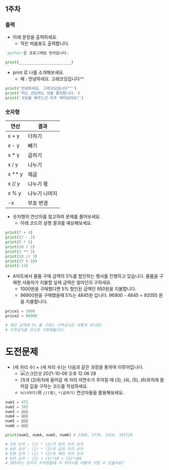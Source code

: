 ## 1주차

### 출력

- 아래 문장을 출력하세요.
  - 작은 따옴표도 출력합니다.

```python
'python'은 프로그래밍 언어입니다.
```
```python
print(_______________________)
```

- print 로 나를 소개해보세요.
  - 예 : 안녕하세요. 고래코딩입니다^^ 
```python
print('안녕하세요. 고래코딩입니다^^')
print('저는 코딩하는 것을 좋아합니다.')
print('코딩을 배우는건 아주 재미있어요!')
```

### 숫자형


|연산|결과|
|------|---|
|x + y|더하기|
|x - y|빼기|
|x * y|곱하기|
|x / y|나누기|
|x ** y|제곱|
|x // y|나누기 몫|
|x % y|나누기 나머지|
|-x|부호 변경|


- 숫자형의 연산자를 참고하여 문제를 풀어보세요.
  - 아래 코드의 실행 결과를 예상해보세요.


```python
print(7 + 4)
print(17 - 2)
print(5 * 5)
print(10 / 2)
print(3 ** 3)
print(10 // 3)
print(37 % 10)
print(-13)
```

- A마트에서 물품 구매 금액의 5%를 할인하는 행사를 진행하고 있습니다. 물품을 구매한 사용자가 지불할 실제 금액은 얼마인지 구하세요.     
  - 1000원을 구매했다면 5% 할인된 금액인 950원을 지불합니다.    
  - 96900원을 구매했을때 5%는 4845원 입니다. 96900 - 4845 = 92055 원을 지불합니다.

```python
price1 = 1000
price2 = 96900

# 해당 금액에 5% 를 구하는 수학공식은 어떻게 되나요?
# 수학공식을 코드로 구현해봅시다.
```


# 도전문제

- (세 자리 수) × (세 자리 수)는 다음과 같은 과정을 통하여 이루어집니다.
  - ![스크린샷 2021-10-06 오후 12 06 28](https://user-images.githubusercontent.com/89170523/136134356-c2cc9c8f-3694-4061-a308-65b5cb04f0ff.png)
  - (1)과 (2)위치에 들어갈 세 자리 자연수가 주어질 때 (3), (4), (5), (6)위치에 들어갈 값을 구하는 코드를 작성하세요.
  - `%(나머지)`와 `//(몫)`, `*(곱하기)` 연산자들을 활용해보세요.

```python
num1 = 472
num2 = 385
num3 = @@@
num4 = @@@
num5 = @@@
num6 = @@@

print(num3, num4, num5, num6) # 2360, 3776, 1416, 181720

# 3번 숫자 : (1) * (2)의 일의 자리 숫자
# 4번 숫자 : (1) * (2)의 십의 자리 숫자
# 5번 숫자 : (1) * (2)의 백의 자리 숫자
# 6번 숫자 : (3) + (4)*10 + (5)*100
# 385라는 숫자가 주어졌을때 각 자리수를 어떻게 구할 수 있을까요?
```
